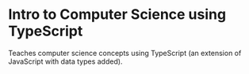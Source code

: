 # Intro to Computer Science using TypeScript

Teaches computer science concepts using TypeScript (an extension of JavaScript with data types added).
